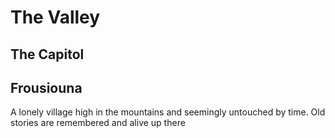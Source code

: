 # The Valley

## The Capitol

## Frousiouna

A lonely village high in the mountains and seemingly untouched by time. Old stories are remembered and alive up there